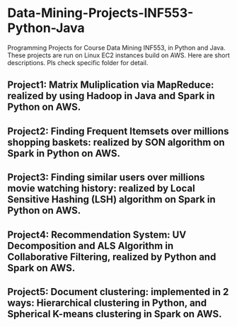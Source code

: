 # Data-Mining-Projects-INF553-Python-Java
Programming Projects for Course Data Mining INF553, in Python and Java.
These projects are run on Linux EC2 instances build on AWS. Here are short descriptions. Pls check specific folder for detail.
## Project1: Matrix Muliplication via MapReduce: realized by using Hadoop in Java and Spark in Python on AWS.
## Project2: Finding Frequent Itemsets over millions shopping baskets: realized by SON algorithm on Spark in Python on AWS.
## Project3: Finding similar users over millions movie watching history: realized by Local Sensitive Hashing (LSH) algorithm on Spark in Python on AWS.
## Project4: Recommendation System: UV Decomposition and ALS Algorithm in Collaborative Filtering, realized by Python and Spark on AWS.  
## Project5: Document clustering: implemented in 2 ways: Hierarchical clustering in Python, and Spherical K-means clustering in Spark on AWS.  
